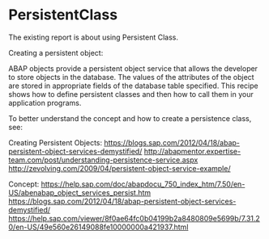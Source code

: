 # PersistentClass

The existing report is about using Persistent Class. 

Creating a persistent object:

ABAP objects provide a persistent object service that allows the developer to store objects in the database. The values of the attributes of the object are stored in appropriate fields of the database table specified. This recipe shows how to define persistent classes and then how to call them in your application programs. 


To better understand the concept and how to create a persistence class, see:

Creating Persistent Objects:
https://blogs.sap.com/2012/04/18/abap-persistent-object-services-demystified/ 
http://abapmentor.expertise-team.com/post/understanding-persistence-service.aspx
http://zevolving.com/2009/04/persistent-object-service-example/

Concept:
https://help.sap.com/doc/abapdocu_750_index_htm/7.50/en-US/abenabap_object_services_persist.htm
https://blogs.sap.com/2012/04/18/abap-persistent-object-services-demystified/
https://help.sap.com/viewer/8f0ae64fc0b04199b2a8480809e5699b/7.31.20/en-US/49e560e26149088fe10000000a421937.html
